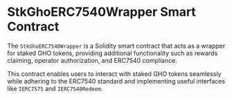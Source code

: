 # StkGhoERC7540Wrapper Smart Contract

The `StkGhoERC7540Wrapper` is a Solidity smart contract that acts as a wrapper for staked GHO tokens, providing additional functionality such as rewards claiming, operator authorization, and ERC7540 compliance.

This contract enables users to interact with staked GHO tokens seamlessly while adhering to the ERC7540 standard and implementing useful interfaces like `IERC7575` and `IERC7540Redeem`.
